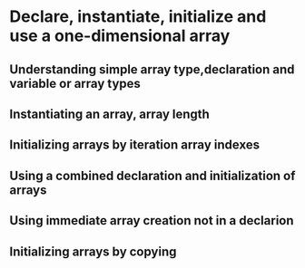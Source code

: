 # Declare, instantiate, initialize and use a one-dimensional array

## Understanding simple array type,declaration and variable or array types

## Instantiating an array, array length

## Initializing arrays by iteration array indexes

## Using a combined declaration and initialization of arrays

## Using immediate array creation not in a declarion

## Initializing arrays by copying



